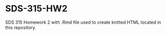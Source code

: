 # SDS-315-HW2
SDS 315 Homework 2 with .Rmd file used to create knitted HTML located in this repository.

